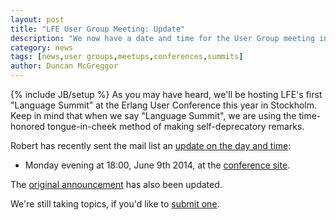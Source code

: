 ```yaml
---
layout: post
title: "LFE User Group Meeting: Update"
description: "We now have a date and time for the User Group meeting in Stockholm!"
category: news
tags: [news,user groups,meetups,conferences,summits]
author: Duncan McGreggor
---
```

{% include JB/setup %}
As you may have heard, we'll be hosting LFE's first "Language Summit" at the
Erlang User Conference this year in Stockholm. Keep in mind that when we say
"Language Summit", we are using the time-honored tongue-in-cheek method of
making self-deprecatory remarks.

Robert has recently sent the mail list an
<a href="https://groups.google.com/d/msg/lisp-flavoured-erlang/kb047yueF0w/4Swv2cKUwUMJ">update
on the day and time</a>:

* Monday evening at 18:00, June 9th 2014, at the
  <a href="http://www.erlang-factory.com/conference/show/conference-23/home/#venue">conference site</a>.

The <a href="http://cogitat.io/2014/05/lfe-design-summit.html">original announcement</a>
has also been updated.

We're still taking topics, if you'd like to
<a href="https://docs.google.com/a/cogitat.io/forms/d/1SlQot2mQ8VDcOTfqc9-48CPJpaCX1U1dIkxoEz8fT08/viewform">submit one</a>.
